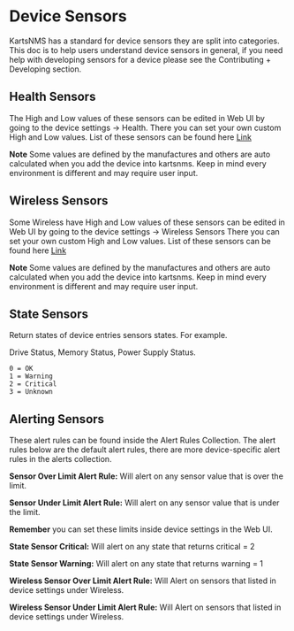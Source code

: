 # Device Sensors

KartsNMS has a standard for device sensors they are split into
categories. This doc is to help users understand device sensors in
general, if you need help with developing sensors for a device please
see the Contributing + Developing section.

## Health Sensors

The High and Low values of these sensors can be edited in Web UI by
going to the device settings -> Health. There you can set your own
custom High and Low values. List of these sensors can be found here
[Link](../Developing/os/Health-Information.md)

**Note** Some values are defined by the manufactures and others are
auto calculated when you add the device into kartsnms. Keep in mind
every environment is different and may require user input.

## Wireless Sensors

Some Wireless have  High and Low values of these sensors can be edited
in Web UI by going to the device settings -> Wireless Sensors There
you can set your own custom High and Low values. List of these sensors
can be found here [Link](../Developing/os/Wireless-Sensors.md)

**Note** Some values are defined by the manufactures and others are
auto calculated when you add the device into kartsnms. Keep in mind
every environment is different and may require user input.

## State Sensors

Return states of device entries sensors states. For example.

Drive Status, Memory Status, Power Supply Status.

```
0 = OK
1 = Warning
2 = Critical
3 = Unknown
```

## Alerting Sensors

These alert rules can be found inside the Alert Rules Collection. The
alert rules below are the default alert rules, there are more
device-specific alert rules in the alerts collection.

**Sensor Over Limit Alert Rule:**  Will alert on any sensor value that
is over the limit.

**Sensor Under Limit Alert Rule:** Will alert on any sensor value that
is under the limit.

**Remember** you can set these limits inside device settings in the Web UI.

**State Sensor Critical:** Will alert on any state that returns critical = 2

**State Sensor Warning:** Will alert on any state that returns warning = 1

**Wireless Sensor Over Limit Alert Rule:** Will Alert on sensors that
listed in device settings under Wireless.

**Wireless Sensor Under Limit Alert Rule:** Will Alert on sensors that
listed in device settings under Wireless.

